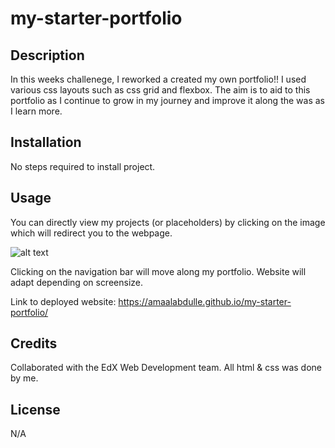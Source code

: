 # my-starter-portfolio

## Description

In this weeks challenege, I reworked a created my own portfolio!! I used various css layouts such as css grid and flexbox. The aim is to aid to this portfolio as I continue to grow in my journey and improve it along the was as I learn more.

## Installation

No steps required to install project.

## Usage

You can directly view my projects (or placeholders) by clicking on the image which will redirect you to the webpage.

![alt text](my-starter-portfolio/starter/images/Screenshot%202023-10-31%20at%2021.24.03.png)

Clicking on the navigation bar will move along my portfolio. Website will adapt depending on screensize.


Link to deployed website: https://amaalabdulle.github.io/my-starter-portfolio/

## Credits

Collaborated with the EdX Web Development team. All html & css was done by me.

## License

N/A
